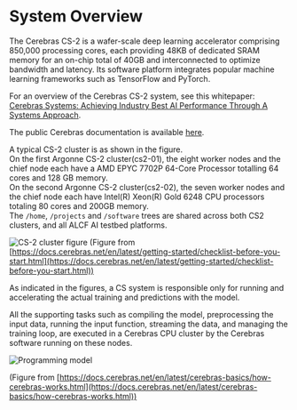 # System Overview

The Cerebras CS-2 is a wafer-scale deep learning accelerator comprising 850,000 processing cores, each providing 48KB of dedicated SRAM memory for an on-chip total of 40GB and interconnected to optimize bandwidth and latency. Its software platform integrates popular machine learning frameworks such as TensorFlow and PyTorch.

For an overview of the Cerebras CS-2 system, see this whitepaper:<br>
<a href="https://cerebras.net/wp-content/uploads/2021/04/Cerebras-CS-2-Whitepaper.pdf">Cerebras Systems: Achieving Industry Best AI Performance Through A Systems Approach</a>.

The public Cerebras documentation is available [here](https://docs.cerebras.net/en/latest/index.html).

A typical CS-2 cluster is as shown in the figure.<br>
On the first Argonne CS-2 cluster(cs2-01), the eight worker nodes and the chief node each have a AMD EPYC 7702P 64-Core Processor totalling 64 cores and 128 GB memory.<br>
On the second Argonne CS-2 cluster(cs2-02), the seven worker nodes and the chief node each have Intel(R) Xeon(R) Gold 6248 CPU processors totaling 80 cores and 200GB memory.<br>
The `/home`, `/projects` and `/software` trees are shared across both CS2 clusters, and all ALCF AI testbed platforms.

![CS-2 cluster figure](file/cs-getting-started.png)
(Figure from
[https://docs.cerebras.net/en/latest/getting-started/checklist-before-you-start.html](https://docs.cerebras.net/en/latest/getting-started/checklist-before-you-start.html))

As indicated in the figures, a CS system is responsible only for running and accelerating the actual training and predictions with the model.

All the supporting tasks such as compiling the model, preprocessing the input data, running the input function, streaming the data, and managing the training loop, are executed in a Cerebras CPU cluster by the Cerebras software running on these nodes.

![Programming model](./compile-vs-run.png)
<!---https://docs.cerebras.net/en/latest/_images/compile-vs-run.png-->
(Figure from [https://docs.cerebras.net/en/latest/cerebras-basics/how-cerebras-works.html](https://docs.cerebras.net/en/latest/cerebras-basics/how-cerebras-works.html))
